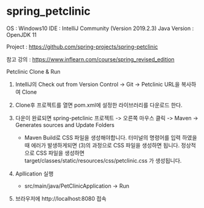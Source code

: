 # spring_petclinic

OS : Windows10 
IDE : IntelliJ Community (Version 2019.2.3)
Java Version : OpenJDK 11

Project : https://github.com/spring-projects/spring-petclinic

참고 강의 : https://www.inflearn.com/course/spring_revised_edition

Petclinic Clone & Run  

1. IntelliJ의  Check out from Version Control -> Git -> Petclinic URL을 복사하여 Clone

2. Clone후 프로젝트를 열면 pom.xml에 설정한 라이브러리를 다운로드 한다. 

3. 다운이 완료되면 spring-petclinic 프로젝트 -> 오른쪽 마우스 클릭 -> Maven -> Generates sources and Update Folders
   * Maven Build로 CSS 파일을 생성해야합니다. 터미널의 명령어를 입력 하였을 때 에러가 발생하게되면 (3)의 과정으로 CSS 파일을 생성하면 됩니다.
     정상적으로 CSS 파일을 생성하면 target/classes/static/resources/css/petclinic.css 가 생성됩니다. 
     
4. Apllication 실행 
   - src/main/java/PetClinicApplication -> Run

5. 브라우저에 http://localhost:8080 접속
